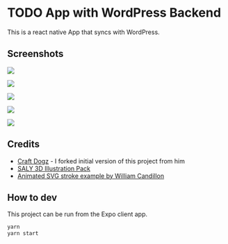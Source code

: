 # TODO App with WordPress Backend

This is a react native App that syncs with WordPress.

## Screenshots 

![](./assets/doc/screen-1.png)

![](./assets/doc/screen-2.png)

![](./assets/doc/screen-3.png)

![](./assets/doc/screen-4.png)

![](./assets/doc/screen-5.png)

## Credits

- [Craft Dogz](https://github.com/craftzdog/react-native-animated-todo) - I forked initial version of this project from him
- [SALY 3D Illustration Pack](https://www.figma.com/community/file/890095002328610853)
- [Animated SVG stroke example by William Candillon](https://github.com/wcandillon/can-it-be-done-in-react-native/tree/master/reanimated-2/src/StrokeAnimation)

## How to dev

This project can be run from the Expo client app.

```sh
yarn
yarn start
```
